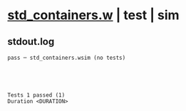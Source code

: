 # [std_containers.w](../../../../../examples/tests/valid/std_containers.w) | test | sim

## stdout.log
```log
pass ─ std_containers.wsim (no tests)
 




Tests 1 passed (1) 
Duration <DURATION>

```

